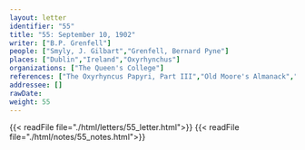```yaml
---
layout: letter
identifier: "55"
title: "55: September 10, 1902"
writer: ["B.P. Grenfell"]
people: ["Smyly, J. Gilbart","Grenfell, Bernard Pyne"]
places: ["Dublin","Ireland","Oxyrhynchus"]
organizations: ["The Queen's College"]
references: ["The Oxyrhyncus Papyri, Part III","Old Moore's Almanack","The Tebtunis Papyri, Part I"]
addressee: []
rawDate: 
weight: 55
---
```

{{< readFile file="./html/letters/55_letter.html">}}
{{< readFile file="./html/notes/55_notes.html">}}